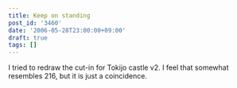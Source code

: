 ```yaml
---
title: Keep on standing
post_id: '3460'
date: '2006-05-28T23:00:00+09:00'
draft: true
tags: []
---
```


I tried to redraw the cut-in for Tokijo castle v2. I feel that somewhat resembles 216, but it is just a coincidence.
